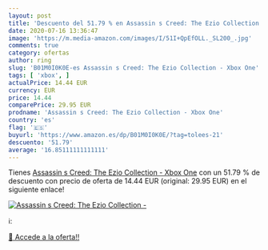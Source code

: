 ```yaml
---
layout: post
title: 'Descuento del 51.79 % en Assassin s Creed: The Ezio Collection - '
date: 2020-07-16 13:36:47
image: 'https://m.media-amazon.com/images/I/51I+QpEfOLL._SL200_.jpg'
comments: true
category: ofertas
author: ring
slug: 'B01M0I0K0E-es Assassin s Creed: The Ezio Collection - Xbox One'
tags: [ 'xbox', ]
actualPrice: 14.44 EUR
currency: EUR
price: 14.44
comparePrice: 29.95 EUR
prodname: 'Assassin s Creed: The Ezio Collection - Xbox One'
country: 'es'
flag: '🇪🇸'
buyurl: 'https://www.amazon.es/dp/B01M0I0K0E/?tag=tolees-21'
descuento: '51.79'
average: '16.85111111111111'
---
```


Tienes [Assassin s Creed: The Ezio Collection - Xbox One](https://www.amazon.es/dp/B01M0I0K0E/?tag=tolees-21) con un 51.79 % de descuento con precio de oferta de 14.44 EUR (original: 29.95 EUR) en el siguiente enlace!

[![Assassin s Creed: The Ezio Collection - ](https://m.media-amazon.com/images/I/51I+QpEfOLL._SL200_.jpg)](https://www.amazon.es/dp/B01M0I0K0E/?tag=tolees-21)

ℹ️:


[🛒 Accede a la oferta!!](https://www.amazon.es/dp/B01M0I0K0E/?tag=tolees-21)
